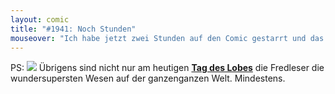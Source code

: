 ```yaml
---
layout: comic
title: "#1941: Noch Stunden"
mouseover: "Ich habe jetzt zwei Stunden auf den Comic gestarrt und das Gefühl, dass Schnecke in dieser Zeit keinen Millimeter vorankam."
---
```


PS:
<a href="http://www.fonflatter.de/kalender"><img src="http://www.fonflatter.de/bilder/2011.png"></a>
Übrigens sind nicht nur am heutigen <a href="http://www.fonflatter.de/kalender"><strong>Tag des Lobes</strong></a> die Fredleser die wundersupersten Wesen auf der ganzenganzen Welt. Mindestens.
